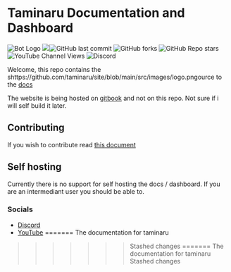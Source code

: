 # Taminaru Documentation and Dashboard


<img src="https://github.com/taminaru/site/blob/main/src/images/logo.png" alt="Bot Logo" size="10px"></img> <img src="https://tokei.rs/b1/github/taminaru/site?category=lines"></img>![GitHub last commit](https://img.shields.io/github/last-commit/taminaru/site?style=social)
![GitHub forks](https://img.shields.io/github/forks/taminaru/site?style=social) ![GitHub Repo stars](https://img.shields.io/github/stars/taminaru/site?style=social) ![YouTube Channel Views](https://img.shields.io/youtube/channel/views/UCVOQobByo_2WISQf2037eXQ?style=social) ![Discord](https://img.shields.io/discord/771507203647209482)

Welcome, this repo contains the shttps://github.com/taminaru/site/blob/main/src/images/logo.pngource to the [docs](https://taminaru.github.io/site/)

The website is being hosted on [gitbook](https://thatguyjamal.gitbook.io/taminaru/) and not on this repo. Not sure if i will self build it later.

## Contributing

If you wish to contribute read [this document](./docs/Contributing.md)

## Self hosting

Currently there is no support for self hosting the docs / dashboard. If you are an intermediant user you should be able to.

### Socials

- [Discord](https://discord.com/invite/NbqBQbaejS)
- [YouTube](https://www.youtube.com/channel/UCVOQobByo_2WISQf2037eXQ)
=======
The documentation for taminaru
>>>>>>> Stashed changes
=======
The documentation for taminaru
>>>>>>> Stashed changes
